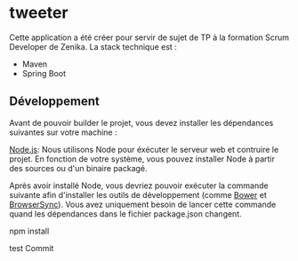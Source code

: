 # tweeter

Cette application a été créer pour servir de sujet de TP à la formation Scrum Developer de Zenika.
La stack technique est :
* Maven
* Spring Boot

## Développement  
Avant de pouvoir builder le projet, vous devez installer les dépendances suivantes sur votre machine :

[Node.js][]: Nous utilisons Node pour éxécuter le serveur web et contruire le projet.
En fonction de votre système, vous pouvez installer Node à partir des sources ou d'un binaire packagé.

Après avoir installé Node, vous devriez pouvoir exécuter la commande suivante afin d'installer les outils de développement (comme
[Bower][] et [BrowserSync][]). Vous avez uniquement besoin de lancer cette commande quand les dépendances dans le fichier package.json changent.

  npm install
  
  
[Node.js]: https://nodejs.org/
[Bower]: http://bower.io/
[BrowserSync]: http://www.browsersync.io/

test Commit
